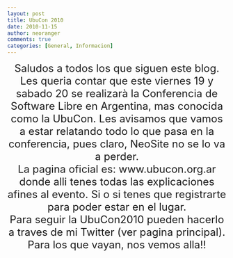 ```yaml
---
layout: post
title: UbuCon 2010
date: 2010-11-15
author: neoranger
comments: true
categories: [General, Informacion]
---
```

<div style="text-align:center;"><span class="Apple-style-span" style="font-size:x-large;">Saludos a todos los que siguen este blog. Les queria contar que este viernes 19 y sabado 20 se realizarà la Conferencia de Software Libre en Argentina, mas conocida como la UbuCon. Les avisamos que vamos a estar relatando todo lo que pasa en la conferencia, pues claro, NeoSite no se lo va a perder.</span><br /><span class="Apple-style-span" style="font-size:x-large;">La pagina oficial es: www.ubucon.org.ar donde alli tenes todas las explicaciones afines al evento. Si o si tenes que registrarte para poder estar en el lugar.</span></div><div style="text-align:center;"><span class="Apple-style-span" style="font-size:x-large;">Para seguir la UbuCon2010 pueden hacerlo a traves de mi Twitter (ver pagina principal).</span></div><div style="text-align:center;"><span class="Apple-style-span" style="font-size:x-large;">Para los que vayan, nos vemos alla!!</span></div><div><div><br /></div></div>
